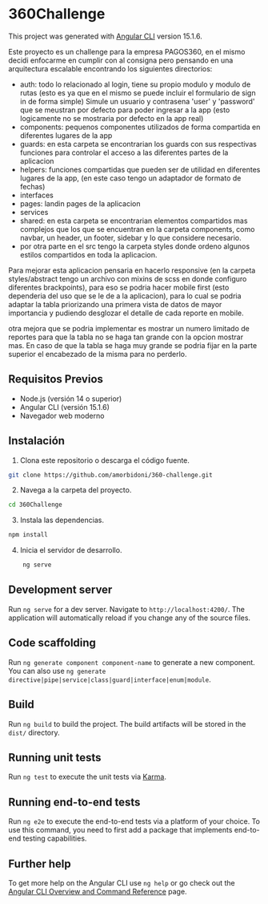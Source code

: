 # 360Challenge

This project was generated with [Angular CLI](https://github.com/angular/angular-cli) version 15.1.6.

Este proyecto es un challenge para la empresa PAGOS360, en el mismo decidi enfocarme en cumplir con al consigna pero pensando en una arquitectura escalable encontrando los siguientes directorios:

 - auth: todo lo relacionado al login, tiene su propio modulo y modulo de rutas (esto es  ya que en el mismo se puede incluir el formulario de sign in de forma simple) Simule un usuario y contrasena 'user' y 'password' que se meustran por defecto para poder ingresar a la app (esto logicamente no se mostraria por defecto en la app real) 
 - components: pequenos componentes utilizados de forma compartida en diferentes lugares de la app
 - guards: en esta carpeta se encontrarian los guards con sus respectivas funciones para controlar el acceso a las diferentes partes de la aplicacion 
 - helpers: funciones compartidas que pueden ser de utilidad en diferentes lugares de la app, (en este caso tengo un adaptador de formato de fechas)
 - interfaces
 - pages: landin pages de la aplicacion 
 - services
 - shared: en esta carpeta se encontrarian elementos compartidos mas complejos que los que se encuentran en la carpeta components, como navbar, un header, un footer, sidebar y lo que considere necesario. 
 - por otra parte en el src tengo la carpeta styles donde ordeno algunos estilos compartidos en toda la aplicacion.
 
Para mejorar esta aplicacion pensaria en hacerlo responsive (en la carpeta styles/abstract tengo un archivo con mixins de scss en donde configuro diferentes brackpoints), para eso se podria hacer mobile first (esto dependeria del uso que se le de a la aplicacion), para lo cual se podria adaptar la tabla priorizando una primera vista de datos de mayor importancia y pudiendo desglozar el detalle de cada reporte en mobile.

otra mejora que se podria implementar es mostrar un numero limitado de reportes para que la tabla no se haga tan grande con la opcion mostrar mas. En caso de que la tabla se haga muy grande se podria fijar en la parte superior el encabezado de la misma para no perderlo.


## Requisitos Previos

- Node.js (versión 14 o superior)
- Angular CLI (versión 15.1.6)
- Navegador web moderno

## Instalación

1. Clona este repositorio o descarga el código fuente.

```bash
git clone https://github.com/amorbidoni/360-challenge.git
```
2. Navega a la carpeta del proyecto.
```bash
cd 360Challenge
```

3. Instala las dependencias.
```bash
npm install
```
4. Inicia el servidor de desarrollo.
```bash
    ng serve
```
## Development server

Run `ng serve` for a dev server. Navigate to `http://localhost:4200/`. The application will automatically reload if you change any of the source files.

## Code scaffolding

Run `ng generate component component-name` to generate a new component. You can also use `ng generate directive|pipe|service|class|guard|interface|enum|module`.

## Build

Run `ng build` to build the project. The build artifacts will be stored in the `dist/` directory.

## Running unit tests

Run `ng test` to execute the unit tests via [Karma](https://karma-runner.github.io).

## Running end-to-end tests

Run `ng e2e` to execute the end-to-end tests via a platform of your choice. To use this command, you need to first add a package that implements end-to-end testing capabilities.

## Further help

To get more help on the Angular CLI use `ng help` or go check out the [Angular CLI Overview and Command Reference](https://angular.io/cli) page.

